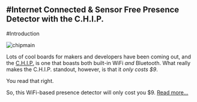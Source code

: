 #Internet Connected & Sensor Free Presence Detector with the C.H.I.P.
---

#Introduction

![chipmain](https://cloud.githubusercontent.com/assets/10930201/17716137/14f6b67a-63cd-11e6-9195-b26e08c1c704.jpg)

Lots of cool boards for makers and developers have been coming out, and the [C.H.I.P.](https://getchip.com/pages/chip) is one that boasts both built-in WiFi _and_ Bluetooth. What really makes the C.H.I.P. standout, however, is that it _only costs $9_.

You read that right.

So, this WiFi-based presence detector will only cost you $9. [Read more...](https://github.com/initialstate/CHIP-streaming-presence-detector/wiki)
